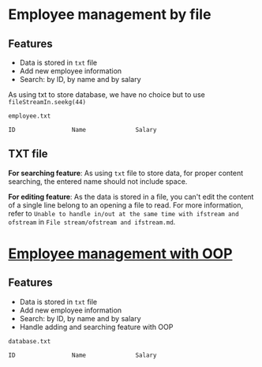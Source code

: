 # Employee management by file

## Features

* Data is stored in ``txt`` file
* Add new employee information
* Search: by ID, by name and by salary

As using txt to store database, we have no choice but to use ``fileStreamIn.seekg(44)``

``employee.txt``

```
ID                Name              Salary
```

## TXT file

**For searching feature**: As using ``txt`` file to store data, for proper content searching, the entered name should not include space.

**For editing feature**: As the data is stored in a file, you can't edit the content of a single line belong to an opening a file to read. For more information, refer to ``Unable to handle in/out at the same time with ifstream and ofstream`` in ``File stream/ofstream and ifstream.md``.

# [Employee management with OOP](Employee%20management%20with%20OOP)

## Features

* Data is stored in ``txt`` file
* Add new employee information
* Search: by ID, by name and by salary
* Handle adding and searching feature with OOP

``database.txt``

```
ID                Name              Salary 
```